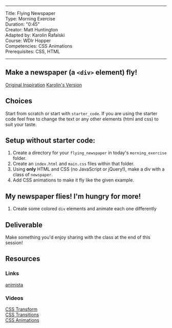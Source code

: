 <hr>

Title: Flying Newspaper<br>
Type: Morning Exercise <br>
Duration: "0:45"<br>
Creator: Matt Huntington<br>
Adapted by: Karolin Rafalski<br>
Course: WDIr Hopper<br>
Competencies: CSS Animations<br>
Prerequisites: CSS, HTML <br>
<hr>


## Make a newspaper (a `<div>` element) fly!

[Original Inspiration](https://www.youtube.com/watch?v=GaiZIulY4EU)
[Karolin's Version](https://youtu.be/V6RqAjbjnU0)


## Choices
Start from scratch or start with `starter_code`. If you are using the starter code feel free to change the text or any other elements (html and css) to suit your taste.

## Setup without starter code:
1. Create a directory for your `flying_newspaper` in today's `morning_exercise` folder.  
2. Create an `index.html` and `main.css` files within that folder.
3. Using **only** HTML and CSS (no JavaScript or jQuery!), make a div with a class of `newspaper`.
4. Add CSS animations to make it fly like the given example.

## My newspaper flies! I'm hungry for more!
1. Create some colored `div` elements and animate each one differently

## Deliverable
Make something you'd enjoy sharing with the class at the end of this session!

## Resources

### Links
[animista](http://animista.net/)

### Videos
[CSS Transform](https://youtu.be/Gu-HBBZLyjg?list=PLdnONIhPScST0Vy4LrIZiYKpFNoxgyH7J)<br>
[CSS Transitions](https://youtu.be/Xu3SrQhtBqw?list=PLdnONIhPScST0Vy4LrIZiYKpFNoxgyH7J)<br>
[CSS Animations](https://youtu.be/9RfHG3K8U_Q?list=PLdnONIhPScST0Vy4LrIZiYKpFNoxgyH7J)<br>
